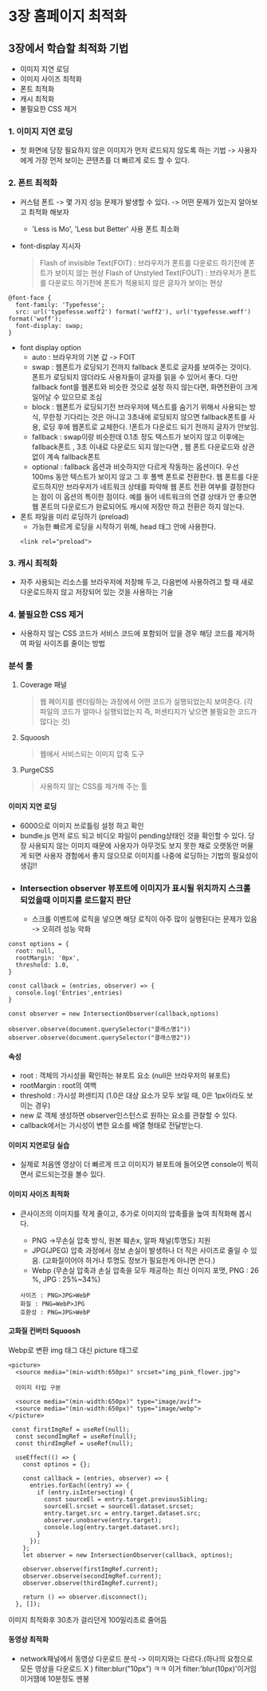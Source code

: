 # 3장 홈페이지 최적화

## 3장에서 학습할 최적화 기법

- 이미지 지연 로딩
- 이미지 사이즈 최적화
- 폰트 최적화
- 캐시 최적화
- 불필요한 CSS 제거

### 1. 이미지 지연 로딩

- 첫 화면에 당장 필요하지 않은 이미지가 먼저 로드되지 않도록 하는 기법 -> 사용자에게 가장 먼저 보이는 콘텐츠를 더 빠르게 로드 할 수 있다.

### 2. 폰트 최적화

- 커스텀 폰트 -> 몇 가지 성능 문제가 발생할 수 있다. -> 어떤 문제가 있는지 알아보고 최적화 해보자

  - 'Less is Mo', 'Less but Better' 사용 폰트 최소화

- font-display 지시자
  > Flash of invisible Text(FOIT) : 브라우저가 폰트를 다운로드 하기전에 폰트가 보이지 않는 현상
  > Flash of Unstyled Text(FOUT) : 브라우저가 폰트를 다운로드 하기전에 폰트가 적용되지 않은 글자가 보이는 현상

```
@font-face {
  font-family: 'Typefesse';
  src: url('typefesse.woff2') format('woff2'), url('typefesse.woff') format('woff');
  font-display: swap;
}
```

- font display option
  - auto : 브라우저의 기본 값 -> FOIT
  - swap : 웹폰트가 로딩되기 전까지 fallback 폰트로 글자를 보여주는 것이다. 폰트가 로딩되지 않더라도 사용자들이 글자를 읽을 수 있어서 좋다. 다만 fallback font를 웹폰트와 비슷한 것으로 설정 하지 않는다면, 화면전환이 크게 일어날 수 있으므로 조심
  - block : 웹폰트가 로딩되기전 브라우저에 텍스트를 숨기기 위해서 사용되는 방식, 무한정 기다리는 것은 아니고 3초내에 로딩되지 않으면 fallback폰트를 사용, 로딩 후에 웹폰트로 교체한다. !폰트가 다운로드 되기 전까지 글자가 안보임.
  - fallback : swap이랑 비슷한데 0.1초 정도 텍스트가 보이지 않고 이후에는 fallback폰트 , 3초 이내로 다운로드 되지 않는다면 , 웹 폰트 다운로드와 상관없이 계속 fallback폰트
  - optional : fallback 옵션과 비슷하지만 다르게 작동하는 옵션이다. 우선 100ms 동안 텍스트가 보이지 않고 그 후 폴백 폰트로 전환한다. 웹 폰트를 다운로드하지만 브라우저가 네트워크 상태를 파악해 웹 폰트 전환 여부를 결정한다는 점이 이 옵션의 특이한 점이다. 예를 들어 네트워크의 연결 상태가 안 좋으면 웹 폰트의 다운로드가 완료되어도 캐시에 저장만 하고 전환은 하지 않는다.
- 폰트 파일을 미리 로딩하기 (preload)
  - 가능한 빠르게 로딩을 시작하기 위해, head 태그 안에 사용한다.
  ```
  <link rel="preload">
  ```

### 3. 캐시 최적화

- 자주 사용되는 리소스를 브라우저에 저장해 두고, 다음번에 사용하려고 할 때 새로 다운로드하지 않고 저장되어 있는 것을 사용하는 기술

### 4. 불필요한 CSS 제거

- 사용하지 않는 CSS 코드가 서비스 코드에 포함되어 있을 경우 해당 코드를 제거하여 파일 사이즈를 줄이는 방법

### 분석 툴

1. Coverage 패널
   > 웹 페이지를 렌더링하는 과정에서 어떤 코드가 실행되었는지 보여준다. (각 파일의 코드가 얼마나 실행되었는지 즉, 퍼센티지가 낮으면 불필요한 코드가 많다는 것)
2. Squoosh
   > 웹에서 서비스되는 이미지 압축 도구
3. PurgeCSS
   > 사용하지 않는 CSS를 제거해 주는 툴

#### 이미지 지연 로딩

- 6000으로 이미지 쓰로틀링 설정 하고 확인
- bundle.js 먼저 로드 되고 비디오 파일이 pending상태인 것을 확인할 수 있다.
  당장 사용되지 않는 이미지 때문에 사용자가 아무것도 보지 못한 채로 오랫동안 머물게 되면 사용자 경험에서 좋지 않으므로 이미지를 나중에 로딩하는 기법의 필요성이 생김!!
- ### Intersection observer 뷰포트에 이미지가 표시될 위치까지 스크롤 되었을때 이미지를 로드할지 판단
  - 스크롤 이벤트에 로직을 넣으면 해당 로직이 아주 많이 실행된다는 문제가 있음 -> 오히려 성능 악화

```
const options = {
  root: null,
  rootMargin: '0px',
  threshold: 1.0,
}

const callback = (entries, observer) => {
  console.log('Entries',entries)
}

const observer = new IntersectionObserver(callback,options)

observer.observe(document.querySelector("클래스명1"))
observer.observe(document.querySelector("클래스명2"))
```

#### 속성

- root : 객체의 가시성을 확인하는 뷰포트 요소 (null은 브라우저의 뷰포트)
- rootMargin : root의 여백
- threshold : 가시성 퍼센티지 (1.0은 대상 요소가 모두 보일 때, 0은 1px이라도 보이는 경우)
- new 로 객체 생성하면 observer인스턴스로 원하는 요소를 관찰할 수 있다.
- callback에서는 가시성이 변한 요소를 배열 형태로 전달받는다.

#### 이미지 지연로딩 실습

- 실제로 처음엔 영상이 더 빠르게 뜨고 이미지가 뷰포트에 들어오면 console이 찍히면서 로드되는것을 볼수 있다.

#### 이미지 사이즈 최적화

- 큰사이즈의 이미지를 작게 줄이고, 추가로 이미지의 압축률을 높여 최적화해 봅시다.

  - PNG ->무손실 압축 방식, 원본 훼손x, 알파 채널(투명도) 지원
  - JPG(JPEG) 압축 과정에서 정보 손실이 발생하나 더 작은 사이즈로 줄일 수 있음. (고화질이어야 하거나 투명도 정보가 필요한게 아니면 쓴다.)
  - Webp (무손실 압축과 손실 압축을 모두 제공하는 최신 이미지 포맷, PNG : 26 %, JPG : 25%~34%)

  ```
  사이즈 : PNG>JPG>WebP
  화질 : PNG=WebP>JPG
  호환성 : PNG=JPG>WebP
  ```

#### 고화질 컨버터 Squoosh

Webp로 변환
img 태그 대신 picture 태그로

```
<picture>
  <source media="(min-width:650px)" srcset="img_pink_flower.jpg">

  이미지 타입 구분

  <source media="(min-width:650px)" type="image/avif">
  <source media="(min-width:650px)" type="image/webp">
</picture>
```

```
 const firstImgRef = useRef(null);
  const secondImgRef = useRef(null);
  const thirdImgRef = useRef(null);

  useEffect(() => {
    const optinos = {};

    const callback = (entries, observer) => {
      entries.forEach((entry) => {
        if (entry.isIntersecting) {
          const sourceEl = entry.target.previousSibling;
          sourceEl.srcset = sourceEl.dataset.srcset;
          entry.target.src = entry.target.dataset.src;
          observer.unobserve(entry.target);
          console.log(entry.target.dataset.src);
        }
      });
    };
    let observer = new IntersectionObserver(callback, optinos);

    observer.observe(firstImgRef.current);
    observer.observe(secondImgRef.current);
    observer.observe(thirdImgRef.current);

    return () => observer.disconnect();
  }, []);
```

이미지 최적화후 30초가 걸리던게 100밀리초로 줄어듬

#### 동영상 최적화

- network패널에서 동영상 다운로드 분석 -> 이미지와는 다르다.(하나의 요청으로 모든 영상을 다운로드 X )
  filter:blur("10px") ㅋㅋ 이거 filter:'blur(10px)'이거임 이거땜에 10분정도 멘붕
